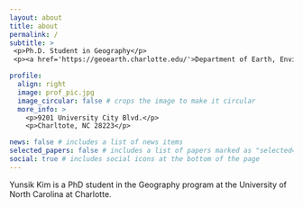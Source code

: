 ```yaml
---
layout: about
title: about
permalink: /
subtitle: >
 <p>Ph.D. Student in Geography</p>
 <p><a href='https://geoearth.charlotte.edu/'>Department of Earth, Environmental and Geographical Sciences</a>, <a href='https://www.charlotte.edu/'>The University of North Carolina at Charlotte</a>.</p>

profile:
  align: right
  image: prof_pic.jpg
  image_circular: false # crops the image to make it circular
  more_info: >
    <p>9201 University City Blvd.</p>
    <p>Charltote, NC 28223</p>

news: false # includes a list of news items
selected_papers: false # includes a list of papers marked as "selected={true}"
social: true # includes social icons at the bottom of the page
---
```


Yunsik Kim is a PhD student in the Geography program at the University of North Carolina at Charlotte.

<!-- Write your biography here. Tell the world about yourself. Link to your favorite [subreddit](http://reddit.com). You can put a picture in, too. The code is already in, just name your picture `prof_pic.jpg` and put it in the `img/` folder. -->

<!-- Put your address / P.O. box / other info right below your picture. You can also disable any of these elements by editing `profile` property of the YAML header of your `_pages/about.md`. Edit `_bibliography/papers.bib` and Jekyll will render your [publications page](/al-folio/publications/) automatically.

Link to your social media connections, too. This theme is set up to use [Font Awesome icons](https://fontawesome.com/) and [Academicons](https://jpswalsh.github.io/academicons/), like the ones below. Add your Facebook, Twitter, LinkedIn, Google Scholar, or just disable all of them. -->
